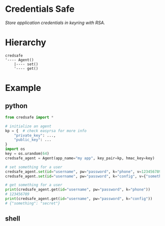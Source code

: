 # Credentials Safe

<i>Store application credentials in keyring with RSA.</i>

# Hierarchy

```
credsafe
'---- Agent()
    |---- set()
    '---- get()
```

# Example

## python
```python
from credsafe import *

# initialize an agent
kp = {  # check easyrsa for more info
    "private_key": ...,
    "public_key": ...
}
import os
key = os.urandom(64)
credsafe_agent = Agent(app_name="my app", key_pair=kp, hmac_key=key)

# set something for a user
credsafe_agent.set(id="username", pw="password", k="phone", v=123456789)
credsafe_agent.set(id="username", pw="password", k="config", v={"something": "secret"})

# get something for a user
print(credsafe_agent.get(id="username", pw="password", k="phone"))
# 123456789
print(credsafe_agent.get(id="username", pw="password", k="config"))
# {"something": "secret"}
```

## shell
```shell script

```